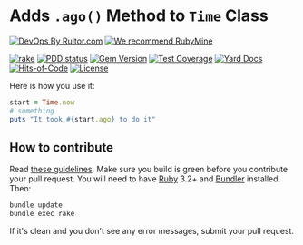 # Adds `.ago()` Method to `Time` Class

[![DevOps By Rultor.com](http://www.rultor.com/b/yegor256/tago)](http://www.rultor.com/p/yegor256/tago)
[![We recommend RubyMine](https://www.elegantobjects.org/rubymine.svg)](https://www.jetbrains.com/ruby/)

[![rake](https://github.com/yegor256/tago/actions/workflows/rake.yml/badge.svg)](https://github.com/yegor256/tago/actions/workflows/rake.yml)
[![PDD status](http://www.0pdd.com/svg?name=yegor256/tago)](http://www.0pdd.com/p?name=yegor256/tago)
[![Gem Version](https://badge.fury.io/rb/tago.svg)](http://badge.fury.io/rb/tago)
[![Test Coverage](https://img.shields.io/codecov/c/github/yegor256/tago.svg)](https://codecov.io/github/yegor256/tago?branch=master)
[![Yard Docs](http://img.shields.io/badge/yard-docs-blue.svg)](http://rubydoc.info/github/yegor256/tago/master/frames)
[![Hits-of-Code](https://hitsofcode.com/github/yegor256/tago)](https://hitsofcode.com/view/github/yegor256/tago)
[![License](https://img.shields.io/badge/license-MIT-green.svg)](https://github.com/yegor256/tago/blob/master/LICENSE.txt)

Here is how you use it:

```ruby
start = Time.now
# something
puts "It took #{start.ago} to do it"
```

## How to contribute

Read
[these guidelines](https://www.yegor256.com/2014/04/15/github-guidelines.html).
Make sure you build is green before you contribute
your pull request. You will need to have
[Ruby](https://www.ruby-lang.org/en/) 3.2+ and
[Bundler](https://bundler.io/) installed. Then:

```bash
bundle update
bundle exec rake
```

If it's clean and you don't see any error messages, submit your pull request.
